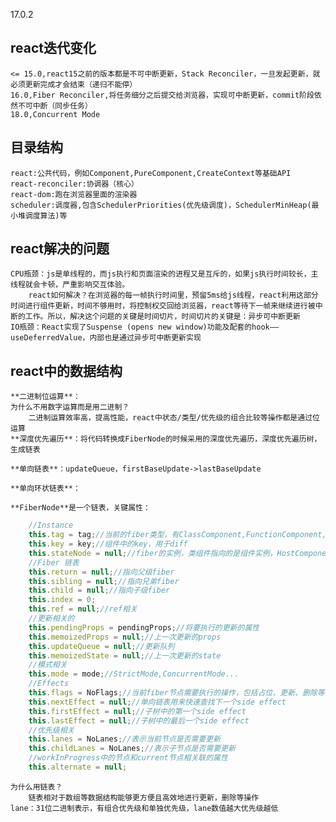 17.0.2
## react迭代变化
    <= 15.0,react15之前的版本都是不可中断更新，Stack Reconciler，一旦发起更新，就必须更新完成才会结束（递归不能停）
    16.0,Fiber Reconciler,将任务细分之后提交给浏览器，实现可中断更新，commit阶段依然不可中断（同步任务）
    18.0,Concurrent Mode
## 目录结构
    react:公共代码，例如Component,PureComponent,CreateContext等基础API
    react-reconciler:协调器（核心）
    react-dom:跑在浏览器里面的渲染器
    scheduler:调度器,包含SchedulerPriorities(优先级调度)，SchedulerMinHeap(最小堆调度算法)等
## react解决的问题
    CPU瓶颈：js是单线程的，而js执行和页面渲染的进程又是互斥的，如果js执行时间较长，主线程就会卡顿，严重影响交互体验。
        react如何解决？在浏览器的每一帧执行时间里，预留5ms给js线程，react利用这部分时间进行组件更新，时间不够用时，将控制权交回给浏览器，react等待下一帧来继续进行被中断的工作。所以，解决这个问题的关键是时间切片，时间切片的关键是：异步可中断更新
    IO瓶颈：React实现了Suspense (opens new window)功能及配套的hook——useDeferredValue，内部也是通过异步可中断更新实现
## react中的数据结构
    **二进制位运算**：
    为什么不用数字运算而是用二进制？
        二进制运算效率高，提高性能，react中状态/类型/优先级的组合比较等操作都是通过位运算
    **深度优先遍历**：将代码转换成FiberNode的时候采用的深度优先遍历，深度优先遍历树，生成链表

    **单向链表**：updateQueue，firstBaseUpdate->lastBaseUpdate

    **单向环状链表**：

    **FiberNode**是一个链表，关键属性：
```JavaScript
    //Instance
    this.tag = tag;//当前的fiber类型，有ClassComponent,FunctionComponent,HostComponent
    this.key = key;//组件中的key，用于diff
    this.stateNode = null;//fiber的实例，类组件指向的是组件实例，HostComponent指向的是dom元素
    //Fiber 链表
    this.return = null;//指向父级fiber
    this.sibling = null;//指向兄弟fiber
    this.child = null;//指向子级fiber
    this.index = 0;
    this.ref = null;//ref相关
    //更新相关的
    this.pendingProps = pendingProps;//将要执行的更新的属性
    this.memoizedProps = null;//上一次更新的props
    this.updateQueue = null;//更新队列
    this.memoizedState = null;//上一次更新的state
    //模式相关
    this.mode = mode;//StrictMode,ConcurrentMode...
    //Effects
    this.flags = NoFlags;//当前fiber节点需要执行的操作，包括占位、更新、删除等
    this.nextEffect = null;//单向链表用来快速查找下一个side effect
    this.firstEffect = null;//子树中的第一个side effect
    this.lastEffect = null;//子树中的最后一个side effect
    //优先级相关
    this.lanes = NoLanes;//表示当前节点是否需要更新
    this.childLanes = NoLanes;//表示子节点是否需要更新
    //workInProgress中的节点和current节点相关联的属性
    this.alternate = null;
```
    为什么用链表？
        链表相对于数组等数据结构能够更方便且高效地进行更新，删除等操作
    lane：31位二进制表示，有组合优先级和单独优先级，lane数值越大优先级越低